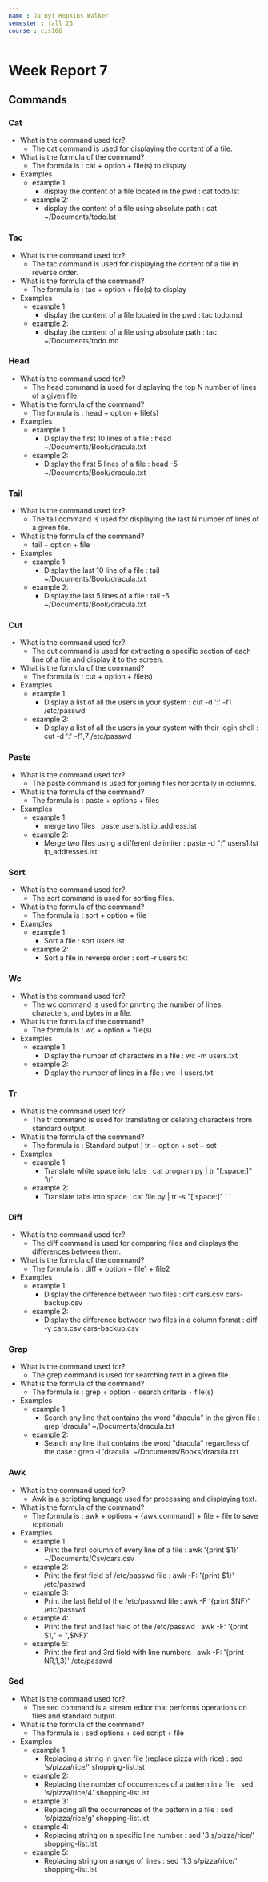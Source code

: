 ```yaml
---
name : Ja'nyi Hopkins Walker
semester : fall 23
course : cis106
---
```


# Week Report 7

## Commands 

### Cat 
* What is the command used for?
  * The cat command is used for displaying the content of a file.
* What is the formula of the command?
  * The formula is : cat + option + file(s) to display
* Examples
  * example 1:
    * display the content of a file located in the pwd : cat todo.lst
  * example 2:
    * display the content of a file using absolute path : cat ~/Documents/todo.lst
  
### Tac
* What is the command used for?
  * The tac command is used for displaying the content of a file in reverse order.
* What is the formula of the command?
  * The formula is : tac + option + file(s) to display
* Examples
  * example 1:
    * display the content of a file located in the pwd : tac todo.md
  * example 2:
    * display the content of a file using absolute path : tac ~/Documents/todo.md

### Head
* What is the command used for?
  * The head command is used for displaying the top N number of lines of a given file.
* What is the formula of the command?
  * The formula is : head + option + file(s)
* Examples
  * example 1:
    * Display the first 10 lines of a file : head ~/Documents/Book/dracula.txt
  * example 2:
    * Display the first 5 lines of a file : head -5 ~/Documents/Book/dracula.txt

### Tail 
* What is the command used for?
  * The tail command is used for displaying the last N number of lines of a given file.
* What is the formula of the command?
  * tail + option + file
* Examples
  * example 1:
    * Display the last 10 line of a file : tail ~/Documents/Book/dracula.txt 
  * example 2:
    * Display the last 5 lines of a file : tail -5 ~/Documents/Book/dracula.txt

### Cut 
* What is the command used for?
  * The cut command is used for extracting a specific section of each line of a file and display it to the screen.
* What is the formula of the command?
  * The formula is : cut + option + file(s)
* Examples
  * example 1:
    * Display a list of all the users in your system : cut -d ':' -f1 /etc/passwd
  * example 2:
    * Display a list of all the users in your system with their login shell : cut -d ':' -f1,7 /etc/passwd
  
### Paste 
* What is the command used for?
  * The paste command is used for joining files horizontally in columns.
* What is the formula of the command?
  * The formula is : paste + options + files
* Examples
  * example 1:
    * merge two files : paste users.lst ip_address.lst
  * example 2:
    * Merge two files using a different delimiter : paste -d ":" users1.lst ip_addresses.lst

### Sort 
* What is the command used for?
  * The sort command is used for sorting files.
* What is the formula of the command?
  * The formula is : sort + option + file
* Examples
  * example 1:
    * Sort a file : sort users.lst
  * example 2:
    * Sort a file in reverse order : sort -r users.txt

### Wc 
* What is the command used for?
  * The wc command is used for printing the number of lines, characters, and bytes in a file.
* What is the formula of the command?
  * The formula is : wc + option + file(s)
* Examples
  * example 1:
    * Display the number of characters in a file : wc -m users.txt
  * example 2:
    * Display the number of lines in a file : wc -l users.txt
  
### Tr 
* What is the command used for?
  * The tr command is used for translating or deleting characters from standard output.
* What is the formula of the command?
  * The formula is : Standard output | tr + option + set + set
* Examples
  * example 1:
    * Translate white space into tabs : cat program.py | tr "[:space:]" '\t'
  * example 2:
    * Translate tabs into space : cat file.py | tr -s "[:space:]" ' '

### Diff
* What is the command used for?
  * The diff command is used for comparing files and displays the differences between them. 
* What is the formula of the command?
  * The formula is : diff + option + file1 + file2
* Examples
  * example 1:
    * Display the difference between two files : diff cars.csv cars-backup.csv
  * example 2:
    * Display the difference between two files in a column format : diff -y cars.csv cars-backup.csv
  
### Grep 
* What is the command used for?
  * The grep command is used for searching text in a given file. 
* What is the formula of the command?
  * The formula is : grep + option + search criteria + file(s)
* Examples
  * example 1:
    * Search any line that contains the word "dracula" in the given file : grep 'dracula' ~/Documents/dracula.txt
  * example 2:
    * Search any line that contains the word "dracula" regardless of the case : grep -i 'dracula' ~/Documents/Books/dracula.txt

### Awk 
* What is the command used for?
  * Awk is a scripting language used for processing and displaying text.
* What is the formula of the command?
  * The formula is : awk + options + {awk command} + file + file to save (optional)
* Examples
  * example 1:
    * Print the first column of every line of a file : awk '{print $1}' ~/Documents/Csv/cars.csv
  * example 2: 
    * Print the first field of /etc/passwd file : awk -F: '{print $1}' /etc/passwd
  * example 3: 
    * Print the last field of the /etc/passwd file : awk -F '{print $NF}' /etc/passwd
  * example 4:
    * Print the first and last field of the /etc/passwd : awk -F: '{print $1," = ",$NF}'
  * example 5:
    * Print the first and 3rd field with line numbers : awk -F: '{print NR,$1,$3}' /etc/passwd

### Sed 
* What is the command used for?
  * The sed command is a stream editor that performs operations on files and standard output.
* What is the formula of the command?
  * The formula is : sed options + sed script + file
* Examples
  * example 1:
    * Replacing a string in given file (replace pizza with rice) : sed 's/pizza/rice/' shopping-list.lst
  * example 2:
    * Replacing the number of occurrences of a pattern in a file : sed 's/pizza/rice/4' shopping-list.lst
  * example 3:
    * Replacing all the occurrences of the pattern in a file : sed 's/pizza/rice/g' shopping-list.lst
  * example 4:
    * Replacing string on a specific line number : sed '3 s/pizza/rice/' shopping-list.lst
  * example 5: 
    * Replacing string on a range of lines : sed '1,3 s/pizza/rice/' shopping-list.lst
